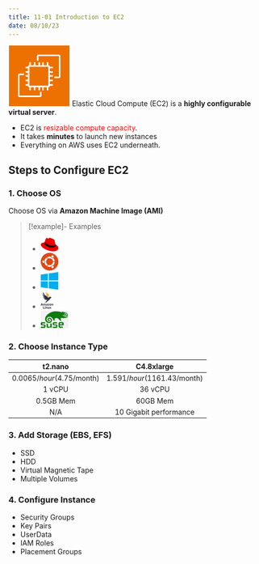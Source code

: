 ```yaml
---
title: 11-01 Introduction to EC2
date: 08/10/23
---
```


![35](images/icons/EC2_Icon.png) Elastic Cloud Compute (EC2) is a **highly configurable virtual server**. 

* EC2 is <span style="color:#ff0000">resizable compute capacity</span>.
* It takes **minutes** to launch new instances
* Everything on AWS uses EC2 underneath. 

## Steps to Configure EC2

### 1. Choose OS

Choose OS via **Amazon Machine Image (AMI)**

 > 
 > \[!example\]- Examples
 > 
 > * ![35](images/11_EC2/11-01/Red_Hat_Logo.png)
 > * ![35](images/11_EC2/11-01/Ubuntu_Logo.png)
 > * ![35](images/11_EC2/11-01/Windows_Logo.png)
 > * ![35](images/11_EC2/11-01/Amazon_Linux_Logo.png)
 > * ![35](images/11_EC2/11-01/SUSE_Logo.png)

### 2. Choose Instance Type

|**t2.nano**|**C4.8xlarge**|
|:-----:|:--------:|
|$0.0065/hour ($4.75/month)|$1.591/hour ($1161.43/month)|
|1 vCPU|36 vCPU|
|0.5GB Mem|60GB Mem|
|N/A|10 Gigabit performance|

### 3. Add Storage (EBS, EFS)

* SSD
* HDD
* Virtual Magnetic Tape
* Multiple Volumes

### 4. Configure Instance

* Security Groups
* Key Pairs
* UserData
* IAM Roles
* Placement Groups
